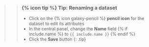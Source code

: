 >
>    > ### {% icon tip %} Tip: Renaming a dataset
>    > - Click on the {% icon galaxy-pencil %} **pencil icon** for the dataset to edit its attributes
>    > - In the central panel, change the **Name** field {% if include.name %} to `{{ include.name }}` {% endif %}
>    > - Click the **Save** button
>    {: .tip}
>